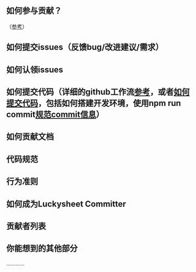 ## 如何参与贡献？
（[参考](https://tubemq.apache.org/zh-cn/docs/development/how-to-contribute.html)）
## 如何提交issues（反馈bug/改进建议/需求）
## 如何认领issues
## 如何提交代码（详细的github工作流[参考](https://github.com/alibaba/Sentinel/wiki/%E5%BC%80%E6%BA%90%E8%B4%A1%E7%8C%AE%E6%8C%87%E5%8D%97#github-%E5%B7%A5%E4%BD%9C%E6%B5%81)，或者[如何提交代码](https://tubemq.apache.org/zh-cn/docs/development/how-to-commit.html)，包括如何搭建开发环境，使用npm run commit[规范commit信息](https://dushusir.github.io/blog/2020/07/17/git-commit-guide/)）
## 如何贡献文档
## 代码规范
## 行为准则
## 如何成为Luckysheet Committer
## 贡献者列表
## 你能想到的其他部分
…………
